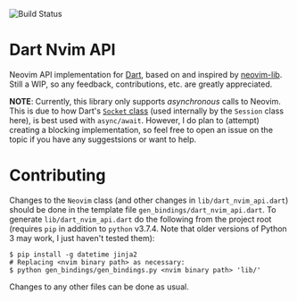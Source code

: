![Build Status](https://travis-ci.org/smolck/dart-nvim-api.svg?branch=master)

# Dart Nvim API
Neovim API implementation for [Dart](dart.dev), based on and inspired by [neovim-lib](https://github.com/daa84/neovim-lib).
Still a WIP, so any feedback, contributions, etc. are greatly appreciated.

__NOTE__: Currently, this library
only supports _asynchronous_ calls to Neovim. This is due to how
Dart's [`Socket` class](https://api.dartlang.org/stable/2.5.2/dart-io/Socket-class.html) (used
internally by the `Session` class here), is best used with `async/await`. However,
I do plan to (attempt) creating a blocking implementation, so feel free to open an issue
on the topic if you have any suggestsions or want to help.

# Contributing
Changes to the `Neovim` class (and other changes in `lib/dart_nvim_api.dart`) should be done
in the template file `gen_bindings/dart_nvim_api.dart`. To generate `lib/dart_nvim_api.dart` do 
the following from the project root (requires `pip` in addition to `python` v3.7.4. Note that older versions 
of Python 3 may work, I just haven't tested them):
```console
$ pip install -g datetime jinja2
# Replacing <nvim binary path> as necessary:
$ python gen_bindings/gen_bindings.py <nvim binary path> 'lib/'
```
Changes to any other files can be done as usual.
